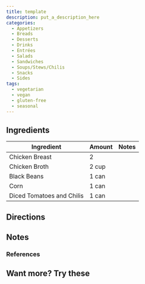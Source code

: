 ```yaml
---
title: template
description: put_a_description_here
categories:
  - Appetizers
  - Breads
  - Desserts
  - Drinks
  - Entrées
  - Salads
  - Sandwiches
  - Soups/Stews/Chilis
  - Snacks
  - Sides
tags:
  - vegetarian
  - vegan
  - gluten-free
  - seasonal
---
```


## Ingredients

| Ingredient | Amount    | Notes |
| ---------- | --------- | ----- |
| Chicken Breast | 2 |   |
| Chicken Broth | 2 cup |   |
| Black Beans | 1 can |   |
| Corn | 1 can |   |
| Diced Tomatoes and Chilis | 1 can |   |

## Directions

## Notes

### References

## Want more? Try these
